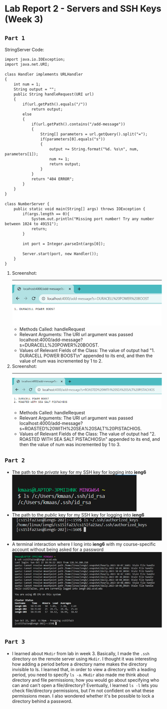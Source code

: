 # Lab Report 2 - Servers and SSH Keys (Week 3)
## `Part 1`
StringServer Code:
```
import java.io.IOException;
import java.net.URI;

class Handler implements URLHandler
{
    int num = 1;
    String output = "";
    public String handleRequest(URI url)
    {
        if(url.getPath().equals("/"))
            return output;
        else 
        {
            if(url.getPath().contains("/add-message"))
            {
                String[] parameters = url.getQuery().split("=");
                if(parameters[0].equals("s"))
                {
                    output += String.format("%d. %s\n", num, parameters[1]);
                    num += 1;
                    return output;
                }
            }
            return "404 ERROR";
        }
    }
}

class NumberServer {
    public static void main(String[] args) throws IOException {
        if(args.length == 0){
            System.out.println("Missing port number! Try any number between 1024 to 49151");
            return;
        }

        int port = Integer.parseInt(args[0]);

        Server.start(port, new Handler());
    }
}
```
1. Screenshot:
   ***
   ![Image](CSE15L_Lab2_StringSearchSSH1.PNG)
   * Methods Called: handleRequest
   * Relevant Arguments: The URI url argument was passed localhost:4000/add-message?s=DURACELL%20POWER%20BOOST.
   * Values of Relevant Fields of the Class: The value of output had "1. DURACELL POWER BOOST\n" appended to its end, and then the value of num was incremented by 1 to 2.
3. Screenshot:
   ***
   ![Image](CSE15L_Lab2_StringSearchSSH2.PNG)
   * Methods Called: handleRequest
   * Relevant Arguments: The URI url argument was passed localhost:4000/add-message?s=ROASTED%20WITH%20SEA%20SALT%20PISTACHIOS.
   * Values of Relevant Fields of the Class: The value of output had "2. ROASTED WITH SEA SALT PISTACHIOS\n" appended to its end, and then the value of num was incremented by 1 to 3.
## `Part 2`
* The path to the *private* key for my SSH key for logging into **ieng6**  
  ![Image](CSE15L_Lab2_Part21_kmaas.PNG)
* The path to the *public* key for my SSH key for logging into **ieng6**  
  ![Image](CSE15L_Lab2_Part23_kmaas.PNG)
* A terminal interaction where I long into **ieng6** with my course-specific account without being asked for a password  
  ![Image](CSE15L_Lab2_Part22_kmaas.PNG)
## `Part 3`
* I learned about `Mkdir` from lab in week 3. Basically, I made the `.ssh` directory on the remote server using `Mkdir`. I thought it was interesting how adding a period before a directory name makes the directory invisible to ls. I learned that, in order to view a directory with a leading period, you need to specify `ls -a`. `Mkdir` also made me think about directory and file permissions; how you would go about specifying who can and can't open a file/directory? Eventually, I learned `ls -l` lets you check file/directory permissions, but I'm not confident on what these permissions mean. I also wondered whether it's be possible to lock a directory behind a password.
